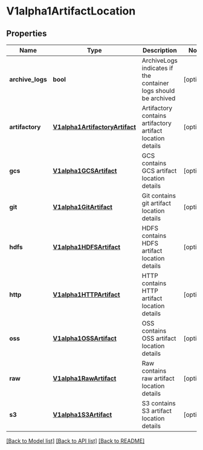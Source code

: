 # V1alpha1ArtifactLocation

## Properties
Name | Type | Description | Notes
------------ | ------------- | ------------- | -------------
**archive_logs** | **bool** | ArchiveLogs indicates if the container logs should be archived | [optional] 
**artifactory** | [**V1alpha1ArtifactoryArtifact**](V1alpha1ArtifactoryArtifact.md) | Artifactory contains artifactory artifact location details | [optional] 
**gcs** | [**V1alpha1GCSArtifact**](V1alpha1GCSArtifact.md) | GCS contains GCS artifact location details | [optional] 
**git** | [**V1alpha1GitArtifact**](V1alpha1GitArtifact.md) | Git contains git artifact location details | [optional] 
**hdfs** | [**V1alpha1HDFSArtifact**](V1alpha1HDFSArtifact.md) | HDFS contains HDFS artifact location details | [optional] 
**http** | [**V1alpha1HTTPArtifact**](V1alpha1HTTPArtifact.md) | HTTP contains HTTP artifact location details | [optional] 
**oss** | [**V1alpha1OSSArtifact**](V1alpha1OSSArtifact.md) | OSS contains OSS artifact location details | [optional] 
**raw** | [**V1alpha1RawArtifact**](V1alpha1RawArtifact.md) | Raw contains raw artifact location details | [optional] 
**s3** | [**V1alpha1S3Artifact**](V1alpha1S3Artifact.md) | S3 contains S3 artifact location details | [optional] 

[[Back to Model list]](../README.md#documentation-for-models) [[Back to API list]](../README.md#documentation-for-api-endpoints) [[Back to README]](../README.md)


